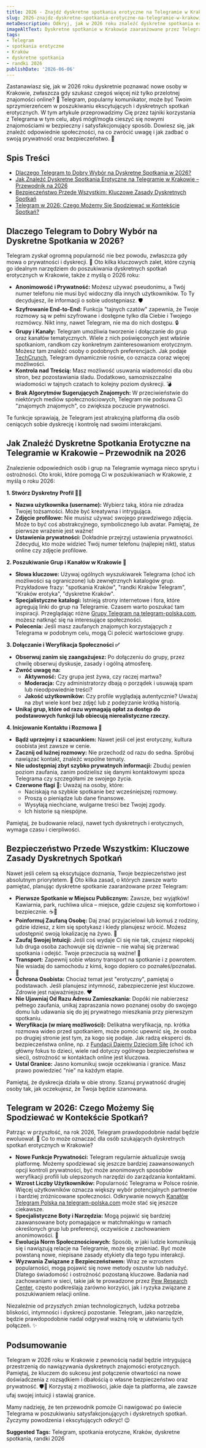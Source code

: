 ```yaml
---
title: 2026 - Znajdź dyskretne spotkania erotyczne na Telegramie w Krakowie (2026)
slug: 2026-znajdz-dyskretne-spotkania-erotyczne-na-telegramie-w-krakowie-2026
metaDescription: Odkryj, jak w 2026 roku znaleźć dyskretne spotkania erotyczne na Telegramie w Krakowie. Praktyczny przewodnik po bezpieczeństwie, prywatności i szukaniu grup.
imageAltText: Dyskretne spotkanie w Krakowie zaaranżowane przez Telegram w 2026 roku.
tags:
- Telegram
- spotkania erotyczne
- Kraków
- dyskretne spotkania
- randki 2026
publishDate: '2026-06-06'
---
```


Zastanawiasz się, jak w 2026 roku dyskretnie poznawać nowe osoby w Krakowie, zwłaszcza gdy szukasz czegoś więcej niż tylko przelotnej znajomości online? 🤫 Telegram, popularny komunikator, może być Twoim sprzymierzeńcem w poszukiwaniu ekscytujących i dyskretnych spotkań erotycznych. W tym artykule przeprowadzimy Cię przez tajniki korzystania z Telegrama w tym celu, abyś mógł/mogła cieszyć się nowymi znajomościami w bezpieczny i satysfakcjonujący sposób. Dowiesz się, jak znaleźć odpowiednie społeczności, na co zwrócić uwagę i jak zadbać o swoją prywatność oraz bezpieczeństwo. 🎉

## Spis Treści

- [Dlaczego Telegram to Dobry Wybór na Dyskretne Spotkania w 2026?](#dlaczego-telegram-to-dobry-wybor-na-dyskretne-spotkania-w-2026)
- [Jak Znaleźć Dyskretne Spotkania Erotyczne na Telegramie w Krakowie – Przewodnik na 2026](#jak-znalezc-dyskretne-spotkania-erotyczne-na-telegramie-w-krakowie-przewodnik-na-2026)
- [Bezpieczeństwo Przede Wszystkim: Kluczowe Zasady Dyskretnych Spotkań](#bezpieczenstwo-przede-wszystkim-kluczowe-zasady-dyskretnych-spotkan)
- [Telegram w 2026: Czego Możemy Się Spodziewać w Kontekście Spotkań?](#telegram-w-2026-czego-mozemy-sie-spodziewac-w-kontekscie-spotkan)

## Dlaczego Telegram to Dobry Wybór na Dyskretne Spotkania w 2026?

Telegram zyskał ogromną popularność nie bez powodu, zwłaszcza gdy mowa o prywatności i dyskrecji. 🤔 Oto kilka kluczowych zalet, które czynią go idealnym narzędziem do poszukiwania dyskretnych spotkań erotycznych w Krakowie, także z myślą o 2026 roku:

*   **Anonimowość i Prywatność:** Możesz używać pseudonimu, a Twój numer telefonu nie musi być widoczny dla innych użytkowników. To Ty decydujesz, ile informacji o sobie udostępniasz. 🛡️
*   **Szyfrowanie End-to-End:** Funkcja "tajnych czatów" zapewnia, że Twoje rozmowy są w pełni szyfrowane i dostępne tylko dla Ciebie i Twojego rozmówcy. Nikt inny, nawet Telegram, nie ma do nich dostępu. 🔒
*   **Grupy i Kanały:** Telegram umożliwia tworzenie i dołączanie do grup oraz kanałów tematycznych. Wiele z nich poświęconych jest właśnie spotkaniom, randkom czy konkretnym zainteresowaniom erotycznym. Możesz tam znaleźć osoby o podobnych preferencjach. Jak podaje [TechCrunch](https://techcrunch.com/2023/02/15/telegram-hits-800-million-monthly-active-users/), Telegram dynamicznie rośnie, co oznacza coraz więcej możliwości.
*   **Kontrola nad Treścią:** Masz możliwość usuwania wiadomości dla obu stron, bez pozostawiania śladu. Dodatkowo, samozniszczalne wiadomości w tajnych czatach to kolejny poziom dyskrecji. 💣
*   **Brak Algorytmów Sugerujących Znajomych:** W przeciwieństwie do niektórych mediów społecznościowych, Telegram nie podsuwa Ci "znajomych znajomych", co zwiększa poczucie prywatności.

Te funkcje sprawiają, że Telegram jest atrakcyjną platformą dla osób ceniących sobie dyskrecję i kontrolę nad swoimi interakcjami.

## Jak Znaleźć Dyskretne Spotkania Erotyczne na Telegramie w Krakowie – Przewodnik na 2026

Znalezienie odpowiednich osób i grup na Telegramie wymaga nieco sprytu i ostrożności. Oto kroki, które pomogą Ci w poszukiwaniach w Krakowie, z myślą o roku 2026:

**1. Stwórz Dyskretny Profil 🕵️‍♀️**
*   **Nazwa użytkownika (username):** Wybierz taką, która nie zdradza Twojej tożsamości. Może być kreatywna i intrygująca.
*   **Zdjęcie profilowe:** Nie musisz używać swojego prawdziwego zdjęcia. Może to być coś abstrakcyjnego, symbolicznego lub avatar. Pamiętaj, że pierwsze wrażenie jest ważne!
*   **Ustawienia prywatności:** Dokładnie przejrzyj ustawienia prywatności. Zdecyduj, kto może widzieć Twój numer telefonu (najlepiej nikt), status online czy zdjęcie profilowe.

**2. Poszukiwanie Grup i Kanałów w Krakowie 🔎**
*   **Słowa kluczowe:** Używaj ogólnych wyszukiwarek Telegrama (choć ich możliwości są ograniczone) lub zewnętrznych katalogów grup. Przykładowe frazy: "spotkania Kraków", "randki Kraków Telegram", "Kraków erotyka", "dyskretne Kraków".
*   **Specjalistyczne katalogi:** Istnieją strony internetowe i fora, które agregują linki do grup na Telegramie. Czasem warto poszukać tam inspiracji. Przeglądając różne [Grupy Telegram na telegram-polska.com](/grupy), możesz natknąć się na interesujące społeczności.
*   **Polecenia:** Jeśli masz zaufanych znajomych korzystających z Telegrama w podobnym celu, mogą Ci polecić wartościowe grupy.

**3. Dołączanie i Weryfikacja Społeczności ✅**
*   **Obserwuj zanim się zaangażujesz:** Po dołączeniu do grupy, przez chwilę obserwuj dyskusje, zasady i ogólną atmosferę.
*   **Zwróć uwagę na:**
    *   **Aktywność:** Czy grupa jest żywa, czy raczej martwa?
    *   **Moderacja:** Czy administratorzy dbają o porządek i usuwają spam lub nieodpowiednie treści?
    *   **Jakość użytkowników:** Czy profile wyglądają autentycznie? Uważaj na zbyt wiele kont bez zdjęć lub z podejrzanie krótką historią.
*   **Unikaj grup, które od razu wymagają opłat za dostęp do podstawowych funkcji lub obiecują nierealistyczne rzeczy.**

**4. Inicjowanie Kontaktu i Rozmowa 💬**
*   **Bądź uprzejmy i z szacunkiem:** Nawet jeśli cel jest erotyczny, kultura osobista jest zawsze w cenie.
*   **Zacznij od luźnej rozmowy:** Nie przechodź od razu do sedna. Spróbuj nawiązać kontakt, znaleźć wspólne tematy.
*   **Nie udostępniaj zbyt szybko prywatnych informacji:** Zbuduj pewien poziom zaufania, zanim podzielisz się danymi kontaktowymi spoza Telegrama czy szczegółami ze swojego życia.
*   **Czerwone flagi 🚩:** Uważaj na osoby, które:
    *   Naciskają na szybkie spotkanie bez wcześniejszej rozmowy.
    *   Proszą o pieniądze lub dane finansowe.
    *   Wysyłają niechciane, wulgarne treści bez Twojej zgody.
    *   Ich historie są niespójne.

Pamiętaj, że budowanie relacji, nawet tych dyskretnych i erotycznych, wymaga czasu i cierpliwości.

## Bezpieczeństwo Przede Wszystkim: Kluczowe Zasady Dyskretnych Spotkań

Nawet jeśli celem są ekscytujące doznania, Twoje bezpieczeństwo jest absolutnym priorytetem. 🚨 Oto kilka zasad, o których zawsze warto pamiętać, planując dyskretne spotkanie zaaranżowane przez Telegram:

*   **Pierwsze Spotkanie w Miejscu Publicznym:** Zawsze, bez wyjątków! Kawiarnia, park, ruchliwa ulica – miejsce, gdzie czujesz się komfortowo i bezpiecznie. ☕🌳
*   **Poinformuj Zaufaną Osobę:** Daj znać przyjacielowi lub komuś z rodziny, gdzie idziesz, z kim się spotykasz i kiedy planujesz wrócić. Możesz udostępnić swoją lokalizację na żywo. 📲
*   **Zaufaj Swojej Intuicji:** Jeśli coś wydaje Ci się nie tak, czujesz niepokój lub druga osoba zachowuje się dziwnie – nie wahaj się przerwać spotkania i odejść. Twoje przeczucia są ważne! 🧐
*   **Transport:** Zapewnij sobie własny transport na spotkanie i z powrotem. Nie wsiadaj do samochodu z kimś, kogo dopiero co poznałeś/poznałaś. 🚕
*   **Ochrona Osobista:** Chociaż temat jest "erotyczny", pamiętaj o podstawach. Jeśli planujesz intymność, zabezpieczenie jest kluczowe. Zdrowie jest najważniejsze. ❤️
*   **Nie Ujawniaj Od Razu Adresu Zamieszkania:** Dopóki nie nabierzesz pełnego zaufania, unikaj zapraszania nowo poznanej osoby do swojego domu lub udawania się do jej prywatnego mieszkania przy pierwszym spotkaniu.
*   **Weryfikacja (w miarę możliwości):** Delikatna weryfikacja, np. krótka rozmowa wideo przed spotkaniem, może pomóc upewnić się, że osoba po drugiej stronie jest tym, za kogo się podaje. Jak radzą eksperci ds. bezpieczeństwa online, np. z [Fundacji Dajemy Dzieciom Siłę](https://fdds.pl/) (choć ich główny fokus to dzieci, wiele rad dotyczy ogólnego bezpieczeństwa w sieci), ostrożność w kontaktach online jest kluczowa.
*   **Ustal Granice:** Jasno komunikuj swoje oczekiwania i granice. Masz prawo powiedzieć "nie" na każdym etapie.

Pamiętaj, że dyskrecja działa w obie strony. Szanuj prywatność drugiej osoby tak, jak oczekujesz, że Twoja będzie szanowana.

## Telegram w 2026: Czego Możemy Się Spodziewać w Kontekście Spotkań?

Patrząc w przyszłość, na rok 2026, Telegram prawdopodobnie nadal będzie ewoluował. 🚀 Co to może oznaczać dla osób szukających dyskretnych spotkań erotycznych w Krakowie?

*   **Nowe Funkcje Prywatności:** Telegram regularnie aktualizuje swoją platformę. Możemy spodziewać się jeszcze bardziej zaawansowanych opcji kontroli prywatności, być może anonimowych sposobów weryfikacji profili lub ulepszonych narzędzi do zarządzania kontaktami.
*   **Wzrost Liczby Użytkowników:** Popularność Telegrama w Polsce rośnie. Więcej użytkowników oznacza większy wybór potencjalnych partnerów i bardziej zróżnicowane społeczności. Odkrywanie nowych [Kanałów Telegram Polska na telegram-polska.com](/kanaly) może stać się jeszcze ciekawsze.
*   **Specjalistyczne Boty i Narzędzia:** Mogą pojawić się bardziej zaawansowane boty pomagające w matchmakingu w ramach określonych grup lub preferencji, oczywiście z zachowaniem anonimowości. 🤖
*   **Ewolucja Norm Społecznościowych:** Sposób, w jaki ludzie komunikują się i nawiązują relacje na Telegramie, może się zmieniać. Być może powstaną nowe, niepisane zasady etykiety dla tego typu interakcji.
*   **Wyzwania Związane z Bezpieczeństwem:** Wraz ze wzrostem popularności, mogą pojawić się nowe metody oszustw lub nadużyć. Dlatego świadomość i ostrożność pozostaną kluczowe. Badania nad zachowaniami w sieci, takie jak te prowadzone przez [Pew Research Center](https://www.pewresearch.org/internet/topic/online-dating/), często podkreślają zarówno korzyści, jak i ryzyka związane z poszukiwaniem relacji online.

Niezależnie od przyszłych zmian technologicznych, ludzka potrzeba bliskości, intymności i dyskrecji pozostanie. Telegram, jako narzędzie, będzie prawdopodobnie nadal odgrywał ważną rolę w ułatwianiu tych połączeń. ✨

## Podsumowanie

Telegram w 2026 roku w Krakowie z pewnością nadal będzie intrygującą przestrzenią do nawiązywania dyskretnych znajomości erotycznych. Pamiętaj, że kluczem do sukcesu jest połączenie otwartości na nowe doświadczenia z rozsądkiem i dbałością o własne bezpieczeństwo oraz prywatność. 🛡️💬 Korzystaj z możliwości, jakie daje ta platforma, ale zawsze ufaj swojej intuicji i stawiaj granice.

Mamy nadzieję, że ten przewodnik pomoże Ci nawigować po świecie Telegrama w poszukiwaniu satysfakcjonujących i dyskretnych spotkań. Życzymy powodzenia i ekscytujących odkryć! 😉




**Suggested Tags:**
Telegram, spotkania erotyczne, Kraków, dyskretne spotkania, randki 2026
